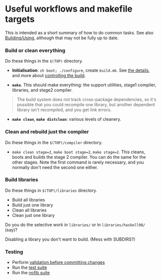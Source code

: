 # Useful workflows and makefile targets


This is intended as a short summary of how to do common tasks.  See also [Building/Using](building/using#standard-targets), although that may not be fully up to date. 

### Build or clean everything


Do these things in the `$(TOP)` directory.

- **Initialisation**: `sh boot; ./configure`, create `build.mk`.  See [the details](building/using#getting-the-build-you-want), and more about [controlling the build](building/hacking).

- **`make`**.  This should make everything: the support utilities, stage1 compiler, libraries, and stage2 compiler.

>
> The build system does not track cross-package dependencies, so it's possible that you could recompile one library, but another dependent library isn't recompiled, and you get link errors.

- **`make clean`**, **`make distclean`**: various levels of cleanery.

### Clean and rebuild just the compiler


Do these things in the `$(TOP)/compiler` directory.

- `make clean stage=2`, `make boot stage=2`, `make stage=2`. This cleans, boots and builds the stage 2 compiler. You can do the same for the other stages. Note the first command is rarely necessary, and you normally don't need the second one either.

### Build libraries


Do these things in `$(TOP)/libraries` directory.

- Build all libraries
- Build just one library
- Clean all libraries
- Clean just one library


Do you do the selective work in `libraries/` or in `libraries/haskell98/` (say)?


Disabling a library you don't want to build.  (Mess with SUBDIRS?)

### Testing

- Perform [validation before committing changes](testing-patches)
- Run the [test suite](building/running-tests)
- Run the [nofib suite](building/running-no-fib)
